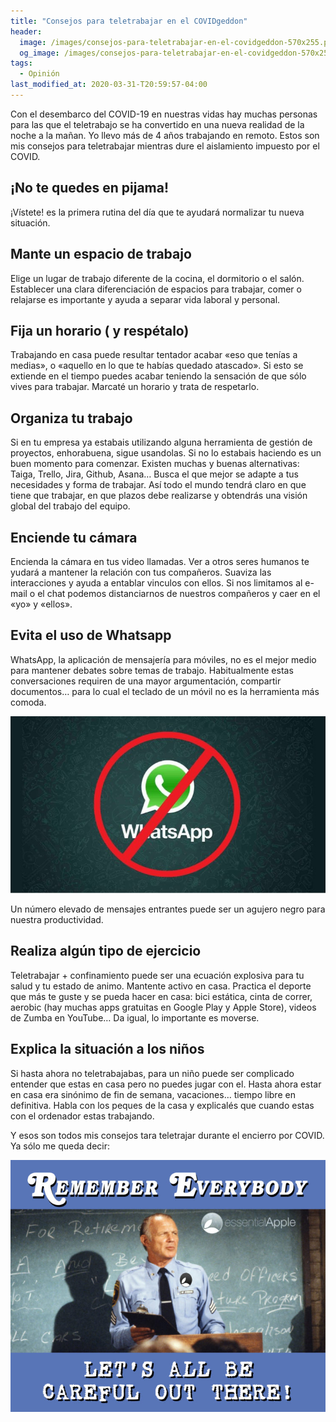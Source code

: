 ```yaml
---
title: "Consejos para teletrabajar en el COVIDgeddon"
header:
  image: /images/consejos-para-teletrabajar-en-el-covidgeddon-570x255.png
  og_image: /images/consejos-para-teletrabajar-en-el-covidgeddon-570x255.png
tags:
  - Opinión
last_modified_at: 2020-03-31-T20:59:57-04:00  
---
```


Con el desembarco del COVID-19 en nuestras vidas hay muchas personas para las que el teletrabajo se ha convertido en una nueva realidad de la noche a la mañan. Yo llevo más de 4 años trabajando en remoto. Estos son mis consejos para teletrabajar mientras dure el aislamiento impuesto por el COVID.

## ¡No te quedes en pijama!
¡Vístete! es la primera rutina del día que te ayudará  normalizar tu nueva situación.

## Mante un espacio de trabajo
Elige un lugar de trabajo diferente de la cocina, el dormitorio o el salón. Establecer una clara  diferenciación de espacios para trabajar, comer o relajarse es importante y ayuda a separar vida laboral y personal.

## Fija un horario ( y respétalo)
Trabajando en casa puede resultar tentador acabar «eso que tenías a medias», o «aquello en lo que te habías quedado atascado». Si esto se extiende en el tiempo puedes acabar teniendo la sensación de que sólo vives para trabajar. Marcaté un horario y trata de respetarlo.

## Organiza tu trabajo
Si en tu empresa ya estabais utilizando alguna herramienta de gestión de proyectos, enhorabuena, sigue usandolas. Si no lo estabais haciendo es un buen momento para comenzar. Existen muchas y buenas alternativas: Taiga, Trello, Jira, Github, Asana… Busca el que mejor se adapte a tus necesidades y forma de trabajar. Así todo el mundo tendrá claro en que tiene que trabajar, en que plazos debe realizarse y obtendrás una visión global del trabajo del equipo.

## Enciende tu cámara
Encienda la cámara en tus video llamadas. Ver a otros seres humanos te yudará a mantener la relación con tus compañeros. Suaviza las interacciones y ayuda a entablar vinculos con ellos. Si nos limitamos al e-mail o el chat podemos distanciarnos de nuestros compañeros y caer en el «yo» y «ellos».

## Evita el uso de Whatsapp

WhatsApp, la aplicación de mensajería para móviles, no es el mejor medio para mantener debates sobre temas de trabajo. Habitualmente  estas conversaciones requiren de una mayor argumentación, compartir documentos… para lo cual el teclado de un móvil no es la herramienta más comoda.

![WhatsApp forbidden](/images/whatsapp-forbidden-744x418.jpg "WhatsApp forbidden")

Un número elevado de mensajes entrantes puede ser un agujero negro para nuestra productividad.

## Realiza algún tipo de ejercicio
Teletrabajar + confinamiento puede ser una ecuación explosiva para tu salud y tu estado de animo. Mantente activo en casa. Practica el deporte que más te guste y se pueda hacer en casa: bici estática, cinta de correr, aerobic (hay muchas apps gratuitas en Google Play y Apple Store), videos de Zumba en YouTube… Da igual, lo importante es moverse.

## Explica la situación a los niños
Si hasta ahora no teletrabajabas, para un niño puede ser complicado entender que estas en casa pero no puedes jugar con el. Hasta ahora estar en casa era sinónimo de fin de semana, vacaciones… tiempo libre en definitiva. Habla con los peques de la casa y explicalés que cuando estas con el ordenador estas trabajando.

 

Y esos son todos mis consejos tara teletrajar durante el encierro por COVID.  Ya sólo me queda decir:

![let's be careful out there](/images/Be_careful_out_there-744x595.jpg "let's be careful out there")

 